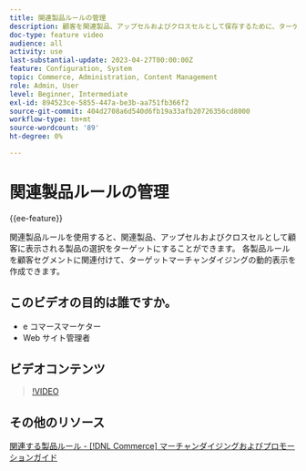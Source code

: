 ```yaml
---
title: 関連製品ルールの管理
description: 顧客を関連製品、アップセルおよびクロスセルとして保存するために、ターゲットを絞った一連の製品を表示する方法について説明します。
doc-type: feature video
audience: all
activity: use
last-substantial-update: 2023-04-27T00:00:00Z
feature: Configuration, System
topic: Commerce, Administration, Content Management
role: Admin, User
level: Beginner, Intermediate
exl-id: 894523ce-5855-447a-be3b-aa751fb366f2
source-git-commit: 404d2708a6d540d6fb19a33afb20726356cd8000
workflow-type: tm+mt
source-wordcount: '89'
ht-degree: 0%

---
```


# 関連製品ルールの管理

{{ee-feature}}

関連製品ルールを使用すると、関連製品、アップセルおよびクロスセルとして顧客に表示される製品の選択をターゲットにすることができます。 各製品ルールを顧客セグメントに関連付けて、ターゲットマーチャンダイジングの動的表示を作成できます。

## このビデオの目的は誰ですか。

- e コマースマーケター
- Web サイト管理者

## ビデオコンテンツ

>[!VIDEO](https://video.tv.adobe.com/v/343837?quality=12&learn=on)

## その他のリソース

[ 関連する製品ルール - [!DNL Commerce]  マーチャンダイジングおよびプロモーションガイド ](https://experienceleague.adobe.com/docs/commerce-admin/marketing/promotions/product-relationships/product-related-rules.html?lang=ja)
